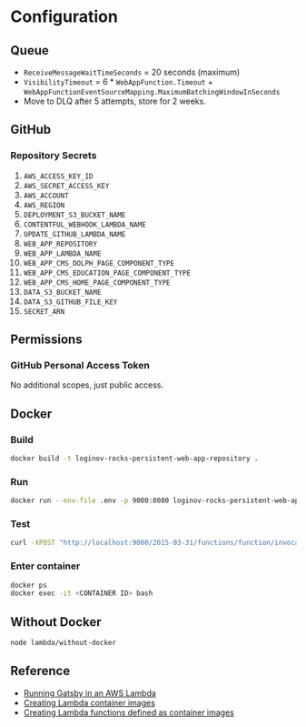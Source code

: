 # Configuration

## Queue

* `ReceiveMessageWaitTimeSeconds` = 20 seconds (maximum)
* `VisibilityTimeout` = 6 * `WebAppFunction.Timeout` + `WebAppFunctionEventSourceMapping.MaximumBatchingWindowInSeconds`
* Move to DLQ after 5 attempts, store for 2 weeks.

## GitHub

### Repository Secrets

1. `AWS_ACCESS_KEY_ID`
2. `AWS_SECRET_ACCESS_KEY`
3. `AWS_ACCOUNT`
4. `AWS_REGION`
5. `DEPLOYMENT_S3_BUCKET_NAME`
6. `CONTENTFUL_WEBHOOK_LAMBDA_NAME`
7. `UPDATE_GITHUB_LAMBDA_NAME`
8. `WEB_APP_REPOSITORY`
9. `WEB_APP_LAMBDA_NAME`
10. `WEB_APP_CMS_DOLPH_PAGE_COMPONENT_TYPE`
11. `WEB_APP_CMS_EDUCATION_PAGE_COMPONENT_TYPE`
12. `WEB_APP_CMS_HOME_PAGE_COMPONENT_TYPE`
13. `DATA_S3_BUCKET_NAME`
14. `DATA_S3_GITHUB_FILE_KEY`
15. `SECRET_ARN`

## Permissions

### GitHub Personal Access Token

No additional scopes, just public access.

## Docker

### Build

```sh
docker build -t loginov-rocks-persistent-web-app-repository .
```

### Run

```sh
docker run --env-file .env -p 9000:8080 loginov-rocks-persistent-web-app-repository
```

### Test

```sh
curl -XPOST "http://localhost:9000/2015-03-31/functions/function/invocations" -d '{}'
```

### Enter container

```sh
docker ps
docker exec -it <CONTAINER ID> bash
```

## Without Docker

```sh
node lambda/without-docker
```

## Reference

* [Running Gatsby in an AWS Lambda](https://www.jameshill.dev/articles/running-gatsby-within-aws-lambda/)
* [Creating Lambda container images](https://docs.aws.amazon.com/lambda/latest/dg/images-create.html)
* [Creating Lambda functions defined as container images](https://docs.aws.amazon.com/lambda/latest/dg/configuration-images.html)
